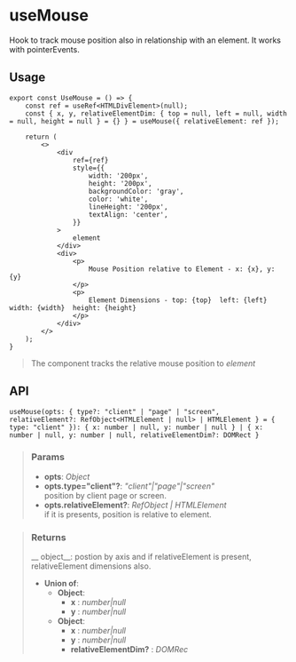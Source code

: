 # useMouse
Hook to track mouse position also in relationship with an element. It works with pointerEvents.

## Usage

```tsx
export const UseMouse = () => {
	const ref = useRef<HTMLDivElement>(null);
	const { x, y, relativeElementDim: { top = null, left = null, width = null, height = null } = {} } = useMouse({ relativeElement: ref });

	return (
		<>
			<div
				ref={ref}
				style={{
					width: '200px',
					height: '200px',
					backgroundColor: 'gray',
					color: 'white',
					lineHeight: '200px',
					textAlign: 'center',
				}}
			>
				element
			</div>
			<div>
				<p>
					Mouse Position relative to Element - x: {x}, y: {y}
				</p>
				<p>
					Element Dimensions - top: {top}  left: {left}  width: {width}  height: {height}
				</p>
			</div>
		</>
	);
}
```

> The component tracks the relative mouse position to _element_


## API

```tsx
useMouse(opts: { type?: "client" | "page" | "screen", relativeElement?: RefObject<HTMLElement | null> | HTMLElement } = { type: "client" }): { x: number | null, y: number | null } | { x: number | null, y: number | null, relativeElementDim?: DOMRect }
```

> ### Params
>
> - __opts__: _Object_
> - __opts.type="client"?__: _"client"|"page"|"screen"_  
position by client page or screen.
> - __opts.relativeElement?__: _RefObject<HTMLElement> | HTMLElement_  
if it is presents, position is relative to element.
>

> ### Returns
>
> __ object__: postion by axis and if relativeElement is present, relativeElement dimensions also.
> - __Union of__:  
>     - __Object__:  
>         - __x__ : _number|null_  
>         - __y__ : _number|null_  
>     - __Object__:  
>         - __x__ : _number|null_  
>         - __y__ : _number|null_  
>         - __relativeElementDim?__ : _DOMRec_  
>